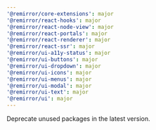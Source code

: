 ```yaml
---
'@remirror/core-extensions': major
'@remirror/react-hooks': major
'@remirror/react-node-view': major
'@remirror/react-portals': major
'@remirror/react-renderer': major
'@remirror/react-ssr': major
'@remirror/ui-a11y-status': major
'@remirror/ui-buttons': major
'@remirror/ui-dropdown': major
'@remirror/ui-icons': major
'@remirror/ui-menus': major
'@remirror/ui-modal': major
'@remirror/ui-text': major
'@remirror/ui': major
---
```


Deprecate unused packages in the latest version.
